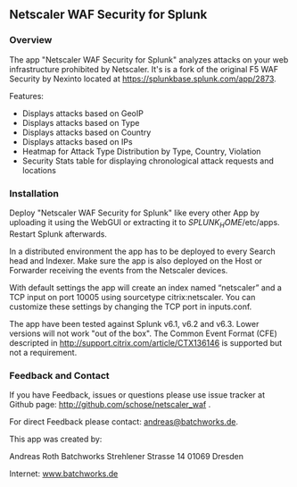 ## Netscaler WAF Security for Splunk ##

### Overview ###

The app "Netscaler WAF Security for Splunk" analyzes attacks on your web infrastructure prohibited by Netscaler. It's is a fork of the original F5 WAF Security by Nexinto located at https://splunkbase.splunk.com/app/2873.

Features:

- Displays attacks based on GeoIP
- Displays attacks based on Type
- Displays attacks based on Country
- Displays attacks based on IPs
- Heatmap for Attack Type Distribution by Type, Country, Violation
- Security Stats table for displaying chronological attack requests and locations

### Installation ###

Deploy "Netscaler WAF Security for Splunk" like every other App by uploading  it using the WebGUI or extracting it to $SPLUNK_HOME$/etc/apps. 
Restart Splunk afterwards.

In a distributed environment the app has to be deployed to every Search head and Indexer. Make sure the app is also deployed on the Host or 
Forwarder receiving the events from the Netscaler devices. 

With default settings the app will create an index named “netscaler” and a TCP input on port 10005 using sourcetype citrix:netscaler. You can customize these 
settings by changing the TCP port in inputs.conf.

The app have been tested against Splunk v6.1, v6.2 and v6.3. Lower versions will not work "out of the box". The Common Event Format (CFE) descripted in http://support.citrix.com/article/CTX136146
is supported but not a requirement. 

### Feedback and Contact ###

If you have Feedback, issues or questions please use issue tracker at Github page: http://github.com/schose/netscaler_waf .

For direct Feedback please contact: andreas@batchworks.de. 

This app was created by:

Andreas Roth
Batchworks
Strehlener Strasse 14
01069 Dresden

Internet: www.batchworks.de